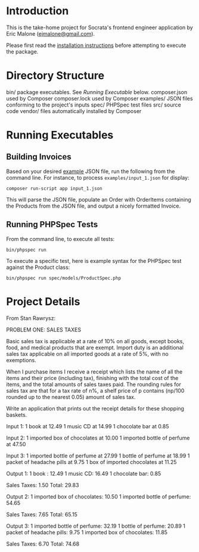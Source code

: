 # Introduction

This is the take-home project for Socrata's frontend engineer application 
by Eric Malone (ejmalone@gmail.com).

Please first read the [installation instructions](INSTALL.md) before
attempting to execute the package.


# Directory Structure

bin/            package executables. See *Running Executable* below.
composer.json   used by Composer
composer.lock   used by Composer
examples/       JSON files conforming to the project's inputs
spec/           PHPSpec test files
src/            source code
vendor/         files automatically installed by Composer


# Running Executables

## Building Invoices

Based on your desired [example](examples/) JSON file, run the following from the
command line. For instance, to process `examples/input_1.json` for display:

`composer run-script app input_1.json`

This will parse the JSON file, populate an Order with OrderItems containing
the Products from the JSON file, and output a nicely formatted Invoice.


## Running PHPSpec Tests

From the command line, to execute all tests:

`bin/phpspec run`


To execute a specific test, here is example syntax for the PHPSpec test against
the Product class:

`bin/phpspec run spec/models/ProductSpec.php`


# Project Details

From Stan Rawrysz:

PROBLEM ONE: SALES TAXES

Basic sales tax is applicable at a rate of 10% on all goods, except books, food, and medical products that are exempt. Import duty is an additional sales tax applicable on all imported goods at a rate of 5%, with no exemptions.

When I purchase items I receive a receipt which lists the name of all the items and their price (including tax), finishing with the total cost of the items, and the total amounts of sales taxes paid. The rounding rules for sales tax are that for a tax rate of n%, a shelf price of p contains (np/100 rounded up to the nearest 0.05) amount of sales tax.

Write an application that prints out the receipt details for these shopping baskets.

Input 1:
1 book at 12.49
1 music CD at 14.99
1 chocolate bar at 0.85

Input 2:
1 imported box of chocolates at 10.00
1 imported bottle of perfume at 47.50

Input 3:
1 imported bottle of perfume at 27.99
1 bottle of perfume at 18.99
1 packet of headache pills at 9.75
1 box of imported chocolates at 11.25

Output 1:
1 book : 12.49
1 music CD: 16.49
1 chocolate bar: 0.85

Sales Taxes: 1.50
Total: 29.83

Output 2:
1 imported box of chocolates: 10.50
1 imported bottle of perfume: 54.65

Sales Taxes: 7.65
Total: 65.15

Output 3:
1 imported bottle of perfume: 32.19
1 bottle of perfume: 20.89
1 packet of headache pills: 9.75
1 imported box of chocolates: 11.85

Sales Taxes: 6.70
Total: 74.68
